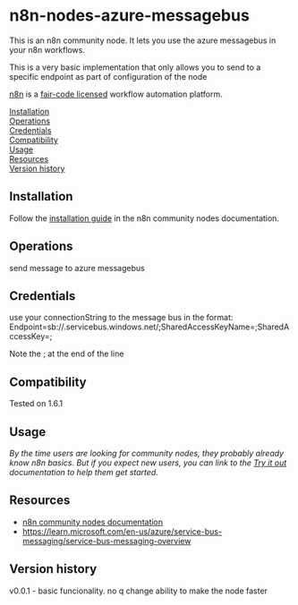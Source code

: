 # n8n-nodes-azure-messagebus

This is an n8n community node. It lets you use the azure messagebus in your n8n workflows.

This is a very basic implementation that only allows you to send to a specific endpoint as part of configuration of the node

[n8n](https://n8n.io/) is a [fair-code licensed](https://docs.n8n.io/reference/license/) workflow automation platform.

[Installation](#installation)  
[Operations](#operations)  
[Credentials](#credentials)  <!-- delete if no auth needed -->  
[Compatibility](#compatibility)  
[Usage](#usage)  <!-- delete if not using this section -->  
[Resources](#resources)  
[Version history](#version-history)  <!-- delete if not using this section -->  

## Installation

Follow the [installation guide](https://docs.n8n.io/integrations/community-nodes/installation/) in the n8n community nodes documentation.

## Operations

send message to azure messagebus 

## Credentials

use your connectionString to the message bus in the format: Endpoint=sb://<HOSTNAME>.servicebus.windows.net/;SharedAccessKeyName=<SHAREDKEYNAME>;SharedAccessKey=<SHAREDKEY>;

Note the ; at the end of the line

## Compatibility

Tested on 1.6.1

## Usage



_By the time users are looking for community nodes, they probably already know n8n basics. But if you expect new users, you can link to the [Try it out](https://docs.n8n.io/try-it-out/) documentation to help them get started._

## Resources

* [n8n community nodes documentation](https://docs.n8n.io/integrations/community-nodes/)
* https://learn.microsoft.com/en-us/azure/service-bus-messaging/service-bus-messaging-overview

## Version history

v0.0.1 - basic funcionality.  no q change ability to make the node faster


